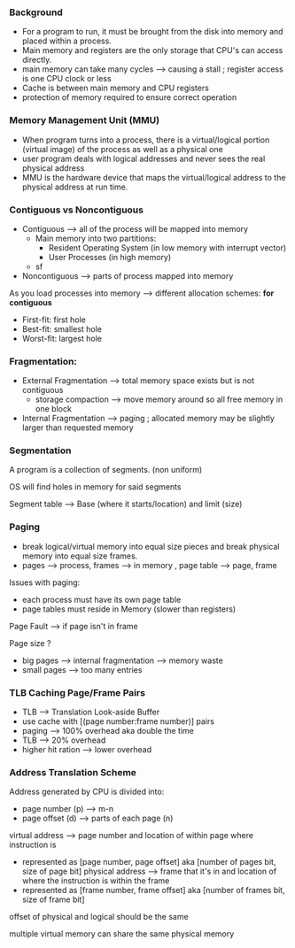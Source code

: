 ### Background
- For a program to run, it must be brought from the disk into memory and placed within a process.
- Main memory and registers are the only storage that CPU's can access directly.
- main memory can take many cycles --> causing a stall ; register access is one CPU clock or less
- Cache is between main memory and CPU registers
- protection of memory required to ensure correct operation

### Memory Management Unit (MMU)
- When program turns into a process, there is a virtual/logical portion (virtual image) of the process as well as a physical one
- user program deals with logical addresses and never sees the real physical address
- MMU is the hardware device that maps the virtual/logical address to the physical address at run time.

### Contiguous vs Noncontiguous
- Contiguous -->  all of the process will be mapped into memory
  - Main memory into two partitions:
    - Resident Operating System (in low memory with interrupt vector)
    - User Processes (in high memory)  
  - sf 
- Noncontiguous --> parts of process mapped into memory

As you load processes into memory --> different allocation schemes: **for contiguous**
- First-fit: first hole
- Best-fit: smallest hole
- Worst-fit: largest hole

### Fragmentation:
- External Fragmentation --> total memory space exists but is not contiguous
  - storage compaction --> move memory around so all free memory in one block   
- Internal Fragmentation --> paging ; allocated memory may be slightly larger than requested memory 

### Segmentation 
A program is a collection of segments. (non uniform)

OS will find holes in memory for said segments

Segment table --> Base (where it starts/location) and limit (size)

### Paging
- break logical/virtual memory into equal size pieces and break physical memory into equal size frames.
- pages --> process, frames --> in memory , page table --> page, frame

Issues with paging:
- each process must have its own page table
- page tables must reside in Memory (slower than registers) 

Page Fault --> if page isn't in frame 

Page size ?
- big pages --> internal fragmentation --> memory waste
- small pages --> too many entries 

### TLB Caching Page/Frame Pairs
- TLB --> Translation Look-aside Buffer
- use cache with [(page number:frame number)] pairs
- paging --> 100% overhead aka double the time
- TLB --> 20% overhead
- higher hit ration --> lower overhead 

### Address Translation Scheme
Address generated by CPU is divided into:
- page number (p)  --> m-n
- page offset (d) --> parts of each page (n)

virtual address --> page number and location of within page where instruction is
- represented as [page number, page offset] aka [number of pages bit, size of page bit]
physical address --> frame that it's in and location of where the instruction is within the frame
- represented as [frame number, frame offset] aka [number of frames bit, size of frame bit]

offset of physical and logical should be the same

multiple virtual memory can share the same physical memory 
